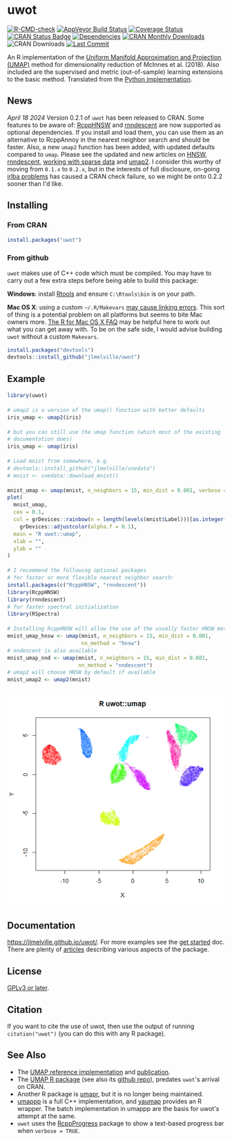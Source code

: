 # uwot
<!-- badges: start -->
[![R-CMD-check](https://github.com/jlmelville/uwot/workflows/R-CMD-check/badge.svg)](https://github.com/jlmelville/uwot/actions)
[![AppVeyor Build Status](https://ci.appveyor.com/api/projects/status/github/jlmelville/uwot?branch=master&svg=true)](https://ci.appveyor.com/project/jlmelville/uwot)
[![Coverage Status](https://img.shields.io/codecov/c/github/jlmelville/uwot/master.svg)](https://app.codecov.io/github/jlmelville/uwot?branch=master)
[![CRAN Status Badge](http://www.r-pkg.org/badges/version/uwot)](https://cran.r-project.org/package=uwot)
[![Dependencies](https://tinyverse.netlify.app/badge/uwot)](https://cran.r-project.org/package=uwot)
[![CRAN Monthly Downloads](https://cranlogs.r-pkg.org/badges/uwot)](https://cran.r-project.org/package=uwot)
![CRAN Downloads](http://cranlogs.r-pkg.org/badges/grand-total/uwot)
[![Last Commit](https://img.shields.io/github/last-commit/jlmelville/uwot)](https://github.com/jlmelville/uwot)
<!-- badges: end -->

An R implementation of the
[Uniform Manifold Approximation and Projection (UMAP)](https://arxiv.org/abs/1802.03426)
method for dimensionality reduction of McInnes et al. (2018). Also included are
the supervised and metric (out-of-sample) learning extensions to the basic
method. Translated from the
[Python implementation](https://github.com/lmcinnes/umap).

## News

*April 18 2024* Version 0.2.1 of `uwot` has been released to CRAN. Some features 
to be aware of: [RcppHNSW](https://cran.r-project.org/package=rnndescent) and
[rnndescent](https://cran.r-project.org/package=rnndescent) are now supported as
optional dependencies. If you install and load them, you can use them as an
alternative to RcppAnnoy in the nearest neighbor search and should be faster.
Also, a new `umap2` function has been added, with updated defaults compared to
`umap`. Please see the updated and new articles on
[HNSW](https://jlmelville.github.io/uwot/articles/hnsw-umap.html), 
[rnndescent](https://jlmelville.github.io/uwot/articles/rnndescent-umap.html),
[working with sparse data](https://jlmelville.github.io/uwot/articles/sparse-data-example.html)
and [umap2](https://jlmelville.github.io/uwot/articles/umap2.html). I consider
this worthy of moving from `0.1.x` to `0.2.x`, but in the interests of full
disclosure, on-going
[irlba problems](https://github.com/jlmelville/uwot/issues/115) has caused a
CRAN check failure, so we might be onto 0.2.2 sooner than I'd like.

## Installing

### From CRAN

```R
install.packages("uwot")
```

### From github

`uwot` makes use of C++ code which must be compiled. You may have to carry out
a few extra steps before being able to build this package:

**Windows**: install
[Rtools](https://cran.r-project.org/bin/windows/Rtools/) and ensure
`C:\Rtools\bin` is on your path.

**Mac OS X**: using a custom `~/.R/Makevars`
[may cause linking errors](https://github.com/jlmelville/uwot/issues/1).
This sort of thing is a potential problem on all platforms but seems to bite
Mac owners more.
[The R for Mac OS X FAQ](https://cran.r-project.org/bin/macosx/RMacOSX-FAQ.html#Installation-of-source-packages)
may be helpful here to work out what you can get away with. To be on the safe
side, I would advise building `uwot` without a custom `Makevars`.

```R
install.packages("devtools")
devtools::install_github("jlmelville/uwot")
```

## Example

```R
library(uwot)

# umap2 is a version of the umap() function with better defaults
iris_umap <- umap2(iris)

# but you can still use the umap function (which most of the existing 
# documentation does)
iris_umap <- umap(iris)

# Load mnist from somewhere, e.g.
# devtools::install_github("jlmelville/snedata")
# mnist <- snedata::download_mnist()

mnist_umap <- umap(mnist, n_neighbors = 15, min_dist = 0.001, verbose = TRUE)
plot(
  mnist_umap,
  cex = 0.1,
  col = grDevices::rainbow(n = length(levels(mnist$Label)))[as.integer(mnist$Label)] |>
    grDevices::adjustcolor(alpha.f = 0.1),
  main = "R uwot::umap",
  xlab = "",
  ylab = ""
)

# I recommend the following optional packages
# for faster or more flexible nearest neighbor search:
install.packages(c("RcppHNSW", "rnndescent"))
library(RcppHNSW)
library(rnndescent)
# for faster spectral initialization
library(RSpectra)

# Installing RcppHNSW will allow the use of the usually faster HNSW method:
mnist_umap_hnsw <- umap(mnist, n_neighbors = 15, min_dist = 0.001, 
                        nn_method = "hnsw")
# nndescent is also available
mnist_umap_nnd <- umap(mnist, n_neighbors = 15, min_dist = 0.001, 
                       nn_method = "nndescent")
# umap2 will choose HNSW by default if available
mnist_umap2 <- umap2(mnist)
```

![MNIST UMAP](man/figures/mnist-r.png)

## Documentation

<https://jlmelville.github.io/uwot/>. For more examples see the 
[get started](https://jlmelville.github.io/uwot/articles/uwot.html) doc.
There are plenty of [articles](https://jlmelville.github.io/uwot/articles/index.html)
describing various aspects of the package.

## License

[GPLv3 or later](https://www.gnu.org/licenses/gpl-3.0.txt).

## Citation

If you want to cite the use of uwot, then use the output of running 
`citation("uwot")` (you can do this with any R package).

## See Also

* The [UMAP reference implementation](https://github.com/lmcinnes/umap) and
[publication](https://arxiv.org/abs/1802.03426).
* The [UMAP R package](https://cran.r-project.org/package=umap)
(see also its [github repo](https://github.com/tkonopka/umap)), predates
`uwot`'s arrival on CRAN.
* Another R package is [umapr](https://github.com/ropensci-archive/umapr), but
it is no longer being maintained.
* [umappp](https://github.com/LTLA/umappp) is a full C++ implementation, and
[yaumap](https://github.com/LTLA/yaumap) provides an R wrapper. The batch
implementation in umappp are the basis for uwot's attempt at the same.
* `uwot` uses the [RcppProgress](https://cran.r-project.org/package=RcppProgress)
package to show a text-based progress bar when `verbose = TRUE`.
